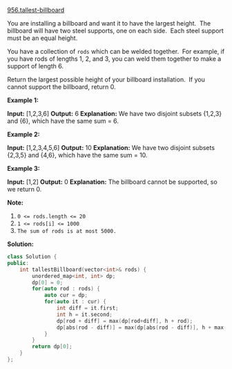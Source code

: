 [956.tallest-billboard](https://leetcode.com/problems/tallest-billboard/)  

You are installing a billboard and want it to have the largest height.  The billboard will have two steel supports, one on each side.  Each steel support must be an equal height.

You have a collection of `rods` which can be welded together.  For example, if you have rods of lengths 1, 2, and 3, you can weld them together to make a support of length 6.

Return the largest possible height of your billboard installation.  If you cannot support the billboard, return 0.

**Example 1:**

**Input:** \[1,2,3,6\]
**Output:** 6
**Explanation:** We have two disjoint subsets {1,2,3} and {6}, which have the same sum = 6.

**Example 2:**

**Input:** \[1,2,3,4,5,6\]
**Output:** 10
**Explanation:** We have two disjoint subsets {2,3,5} and {4,6}, which have the same sum = 10.

**Example 3:**

**Input:** \[1,2\]
**Output:** 0
**Explanation:** The billboard cannot be supported, so we return 0.

**Note:**

1.  `0 <= rods.length <= 20`
2.  `1 <= rods[i] <= 1000`
3.  `The sum of rods is at most 5000.`  



**Solution:**  

```cpp
class Solution {
public:
    int tallestBillboard(vector<int>& rods) {
        unordered_map<int, int> dp;
        dp[0] = 0;
        for(auto rod : rods) {
            auto cur = dp;
            for(auto it : cur) {
                int diff = it.first;
                int h = it.second;
                dp[rod + diff] = max(dp[rod+diff], h + rod);
                dp[abs(rod - diff)] = max(dp[abs(rod - diff)], h + max(0, rod - diff));
            } 
        }
        return dp[0];
    }
};
```
      